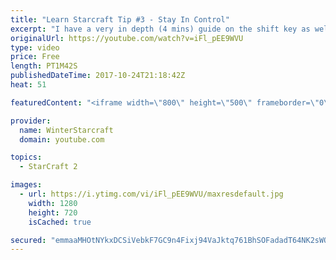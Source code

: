 ```yaml
---
title: "Learn Starcraft Tip #3 - Stay In Control"
excerpt: "I have a very in depth (4 mins) guide on the shift key as well here https://www.youtube.com/watch?v=7x9pHr544oY"
originalUrl: https://youtube.com/watch?v=iFl_pEE9WVU
type: video
price: Free
length: PT1M42S
publishedDateTime: 2017-10-24T21:18:42Z
heat: 51

featuredContent: "<iframe width=\"800\" height=\"500\" frameborder=\"0\" src=\"https://www.youtube.com/embed/iFl_pEE9WVU\" allow=\"accelerometer; autoplay; encrypted-media; gyroscope; picture-in-picture\" allowfullscreen></iframe>"

provider:
  name: WinterStarcraft
  domain: youtube.com

topics:
  - StarCraft 2

images:
  - url: https://i.ytimg.com/vi/iFl_pEE9WVU/maxresdefault.jpg
    width: 1280
    height: 720
    isCached: true

secured: "emmaaMHOtNYkxDCSiVebkF7GC9n4Fixj94VaJktq761BhSOFadadT64NK2sWQ7CVqDDqXMAT/FgFIl5YNGFgIESb11AYoqvu0Nqpuf2yB8EpjIUTwbBBVRx3JW5see2mCiUx0qZZ3xph2v+pMxOMZpe3hBRxNzksWT9Idr3b+2gepeIddR8Dm2HlTNSbVZI/gTWZ+P1q/1cbeXq6SFHF+kZw5lZittuKxchKshJBazJ2YbPN2zCea8fUDuCQ/30QTERsvilLyOF5fEkNsKbDf2FUPnoYjjN4uAZ80T22IZ0KFWf0xQPGl+zKBjFAJhcXwEsrbaKDHl9/uBXm2lbPaJRBnzV0ghTlVFtLp0FjxR2dOHPPMsKrztz7BP0daxj403Ro1tSOPABxcilcWVT7bKfgQzzPb6IFGWp8WF2be1s=;l/kwReH+gOeeb2Gaan5eWg=="
---
```


